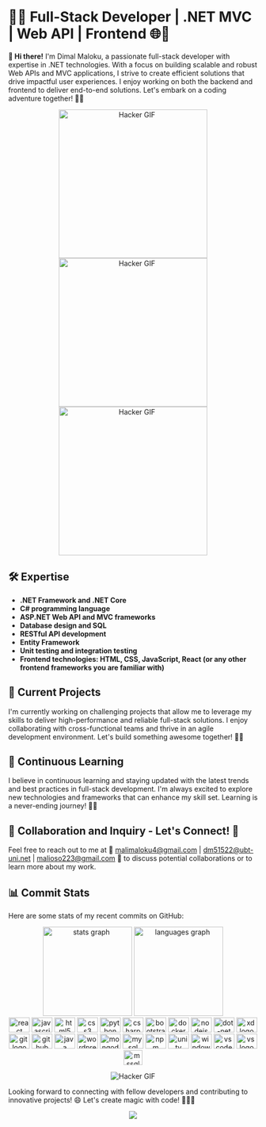 # 🐱‍💻 Full-Stack Developer | .NET MVC | Web API | Frontend 🌐🚀

**👋 Hi there!** I'm Dimal Maloku, a passionate full-stack developer with expertise in .NET technologies. With a focus on building scalable and robust Web APIs and MVC applications, I strive to create efficient solutions that drive impactful user experiences. I enjoy working on both the backend and frontend to deliver end-to-end solutions. Let's embark on a coding adventure together! 🚀🔥
<div align="center">
<img src="https://media.giphy.com/media/v1.Y2lkPTc5MGI3NjExbnZnNjl3ZzRpc2dwa216N212NjkxaDBkODExMzA4aGhubWV0OTNncCZlcD12MV9pbnRlcm5hbF9naWZfYnlfaWQmY3Q9cw/1n9GuQCT24ox88sPXB/giphy.gif" alt="Hacker GIF" width="300">
  <img src="https://media.giphy.com/media/v1.Y2lkPTc5MGI3NjExbnZnNjl3ZzRpc2dwa216N212NjkxaDBkODExMzA4aGhubWV0OTNncCZlcD12MV9pbnRlcm5hbF9naWZfYnlfaWQmY3Q9cw/1n9GuQCT24ox88sPXB/giphy.gif" alt="Hacker GIF" width="300">
  <img src="https://media.giphy.com/media/v1.Y2lkPTc5MGI3NjExbnZnNjl3ZzRpc2dwa216N212NjkxaDBkODExMzA4aGhubWV0OTNncCZlcD12MV9pbnRlcm5hbF9naWZfYnlfaWQmY3Q9cw/1n9GuQCT24ox88sPXB/giphy.gif" alt="Hacker GIF" width="300">
</div>

## 🛠️ Expertise

- **.NET Framework and .NET Core**
- **C# programming language**
- **ASP.NET Web API and MVC frameworks**
- **Database design and SQL**
- **RESTful API development**
- **Entity Framework**
- **Unit testing and integration testing**
- **Frontend technologies: HTML, CSS, JavaScript, React (or any other frontend frameworks you are familiar with)**

## 💼 Current Projects

I'm currently working on challenging projects that allow me to leverage my skills to deliver high-performance and reliable full-stack solutions. I enjoy collaborating with cross-functional teams and thrive in an agile development environment. Let's build something awesome together! 🌟🚀

## 🌱 Continuous Learning

I believe in continuous learning and staying updated with the latest trends and best practices in full-stack development. I'm always excited to explore new technologies and frameworks that can enhance my skill set. Learning is a never-ending journey! 🌱🚀

## 📱 Collaboration and Inquiry - Let's Connect! 🤝
Feel free to reach out to me at 📧 malimaloku4@gmail.com | dm51522@ubt-uni.net | malioso223@gmail.com 📧 to discuss potential collaborations or to learn more about my work.

## 📊 Commit Stats

Here are some stats of my recent commits on GitHub:

<div align="center">
  <img src="https://github-readme-stats.vercel.app/api?hide_title=false&hide_rank=false&show_icons=true&include_all_commits=false&count_private=true&disable_animations=false&theme=dark&locale=en&hide_border=false&username=DimalMaloku1" height="180" alt="stats graph" />
  <img src="https://github-readme-stats.vercel.app/api/top-langs?locale=en&hide_title=false&layout=compact&card_width=320&langs_count=5&theme=dark&hide_border=false&username=DimalMaloku1" height="180" alt="languages graph"/>
</div>

<div align="center">
<img src="https://cdn.jsdelivr.net/gh/devicons/devicon/icons/react/react-original.svg" height="30" width="42" alt="react logo"  />

  <img src="https://cdn.jsdelivr.net/gh/devicons/devicon/icons/javascript/javascript-original.svg" height="30" width="42" alt="javascript logo"  />
  <img src="https://cdn.jsdelivr.net/gh/devicons/devicon/icons/html5/html5-original.svg" height="30" width="42" alt="html5 logo"  />
  <img src="https://cdn.jsdelivr.net/gh/devicons/devicon/icons/css3/css3-original.svg" height="30" width="42" alt="css3 logo"  />
  <img src="https://cdn.jsdelivr.net/gh/devicons/devicon/icons/python/python-original.svg" height="30" width="42" alt="python logo"  />
  <img src="https://cdn.jsdelivr.net/gh/devicons/devicon/icons/csharp/csharp-original.svg" height="30" width="42" alt="csharp logo"  />
  <img src="https://cdn.jsdelivr.net/gh/devicons/devicon/icons/bootstrap/bootstrap-original.svg" height="30" width="42" alt="bootstrap logo"  />
  <img src="https://cdn.jsdelivr.net/gh/devicons/devicon/icons/docker/docker-original.svg" height="30" width="42" alt="docker logo"  />
  <img src="https://cdn.jsdelivr.net/gh/devicons/devicon/icons/nodejs/nodejs-original.svg" height="30" width="42" alt="nodejs logo"  />
  <img src="https://cdn.jsdelivr.net/gh/devicons/devicon/icons/dot-net/dot-net-original.svg" height="30" width="42" alt="dot-net logo"  />
  <img src="https://cdn.jsdelivr.net/gh/devicons/devicon/icons/xd/xd-line.svg" height="30" width="42" alt="xd logo"  />
  <img src="https://cdn.jsdelivr.net/gh/devicons/devicon/icons/git/git-original.svg" height="30" width="42" alt="git logo"  />
  <img src="https://cdn.jsdelivr.net/gh/devicons/devicon/icons/github/github-original.svg" height="30" width="42" alt="github logo"  />
  <img src="https://cdn.jsdelivr.net/gh/devicons/devicon/icons/java/java-original.svg" height="30" width="42" alt="java logo"  />
  <img src="https://cdn.jsdelivr.net/gh/devicons/devicon/icons/wordpress/wordpress-plain.svg" height="30" width="42" alt="wordpress logo"  />
  <img src="https://cdn.jsdelivr.net/gh/devicons/devicon/icons/mongodb/mongodb-original.svg" height="30" width="42" alt="mongodb logo"  />
  <img src="https://cdn.jsdelivr.net/gh/devicons/devicon/icons/mysql/mysql-original.svg" height="30" width="42" alt="mysql logo"  />
  <img src="https://cdn.jsdelivr.net/gh/devicons/devicon/icons/npm/npm-original-wordmark.svg" height="30" width="42" alt="npm logo"  />
  <img src="https://cdn.jsdelivr.net/gh/devicons/devicon/icons/unity/unity-original.svg" height="30" width="42" alt="unity logo"  />
  <img src="https://cdn.jsdelivr.net/gh/devicons/devicon/icons/windows8/windows8-original.svg" height="30" width="42" alt="windows logo"  /> 
  <img src="https://cdn.jsdelivr.net/gh/devicons/devicon/icons/vscode/vscode-original.svg" height="30" width="42" alt="vscode logo"  /> 
  <img src="https://cdn.jsdelivr.net/gh/devicons/devicon/icons/visualstudio/visualstudio-plain.svg" height="30" width="42" alt="vs logo"  /> 
  <img src="https://github.com/DimalMaloku1/DimalMaloku1/assets/96485417/49556d4c-e5be-4b8b-98e2-0bab0b145cb4" height="30" width="38" alt="mssql logo"  /> 

</div>

<p align="center">
  <img src="https://media.giphy.com/media/QNFhOolVeCzPQ2Mx85/giphy.gif" alt="Hacker GIF">
</p>



Looking forward to connecting with fellow developers and contributing to innovative projects! 😄 Let's create magic with code! 🐱‍💻🌟





<div align="center">
  <img src="https://profile-counter.glitch.me/DimalMaloku1/count.svg?"  />
</div>



